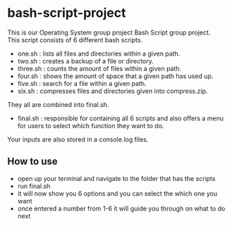 # bash-script-project

This is our Operating System group project Bash Script group project.\
This script consists of 6 different bash scripts.
* one.sh : lists all files and directories within a given path.
* two.sh : creates a backup of a file or directory.
* three.sh : counts the amount of files within a given path.
* four.sh : shows the amount of space that a given path has used up.
* five.sh : search for a file within a given path.
* six.sh : compresses files and directories given into compress.zip.
  
They all are combined into final.sh.
* final.sh : responsible for containing all 6 scripts and also offers a menu for users to select which function they want to do.

Your inputs are also stored in a console.log files.

## How to use
* open up your terminal and navigate to the folder that has the scripts
* run final.sh
* it will now show you 6 options and you can select the which one you want
* once entered a number from 1-6 it will guide you through on what to do next

